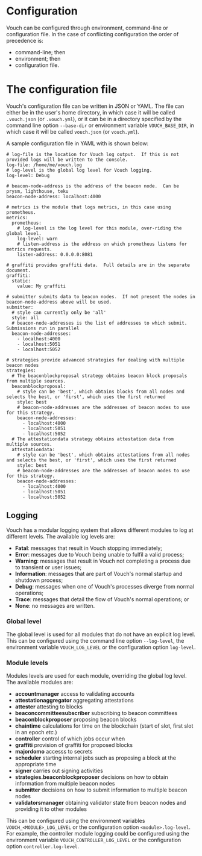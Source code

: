 # Configuration
Vouch can be configured through environment, command-line or configuration file.  In the case of conflicting configuration the order of precedence is:

  - command-line; then
  - environment; then
  - configuration file.

# The configuration file
Vouch's configuration file can be written in JSON or YAML.  The file can either be in the user's home directory, in which case it will be called `.vouch.json` (or `.vouch.yml`), or it can be in a directory specified by the command line option `--base-dir` or environment variable `VOUCH_BASE_DIR`, in which case it will be called `vouch.json` (or `vouch.yml`).

A sample configuration file in YAML with is shown below:

```
# log-file is the location for Vouch log output.  If this is not provided logs will be written to the console.
log-file: /home/me/vouch.log
# log-level is the global log level for Vouch logging.
log-level: Debug

# beacon-node-address is the address of the beacon node.  Can be prysm, lighthouse, teku
beacon-node-address: localhost:4000

# metrics is the module that logs metrics, in this case using prometheus.
metrics:
  prometheus:
    # log-level is the log level for this module, over-riding the global level.
    log-level: warn
    # listen-address is the address on which prometheus listens for metrics requests.
    listen-address: 0.0.0.0:8081

# graffiti provides graffiti data.  Full details are in the separate document.
graffiti:
  static:
    value: My graffiti

# submitter submits data to beacon nodes.  If not present the nodes in beacon-node-address above will be used.
submitter:
  # style can currently only be 'all'
  style: all
  # beacon-node-addresses is the list of addresses to which submit.  Submissions run in parallel
  beacon-node-addresses:
    - localhost:4000
    - localhost:5051
    - localhost:5052

# strategies provide advanced strategies for dealing with multiple beacon nodes
strategies:
  # The beaconblockproposal strategy obtains beacon block proposals from multiple sources.
  beaconblockproposal:
    # style can be 'best', which obtains blocks from all nodes and selects the best, or 'first', which uses the first returned
    style: best
    # beacon-node-addresses are the addresses of beacon nodes to use for this strategy.
    beacon-node-addresses:
      - localhost:4000
      - localhost:5051
      - localhost:5052
  # The attestationdata strategy obtains attestation data from multiple sources.
  attestationdata:
    # style can be 'best', which obtains attestations from all nodes and selects the best, or 'first', which uses the first returned
    style: best
    # beacon-node-addresses are the addresses of beacon nodes to use for this strategy.
    beacon-node-addresses:
      - localhost:4000
      - localhost:5051
      - localhost:5052
```

## Logging
Vouch has a modular logging system that allows different modules to log at different levels.  The available log levels are:

  - **Fatal**: messages that result in Vouch stopping immediately;
  - **Error**: messages due to Vouch being unable to fulfil a valid process;
  - **Warning**: messages that result in Vouch not completing a process due to transient or user issues;
  - **Information**: messages that are part of Vouch's normal startup and shutdown process;
  - **Debug**: messages when one of Vouch's processes diverge from normal operations;
  - **Trace**: messages that detail the flow of Vouch's normal operations; or
  - **None**: no messages are written.

### Global level
The global level is used for all modules that do not have an explicit log level.  This can be configured using the command line option `--log-level`, the environment variable `VOUCH_LOG_LEVEL` or the configuration option `log-level`.

### Module levels
Modules levels are used for each module, overriding the global log level.  The available modules are:

  - **accountmanager** access to validating accounts
  - **attestationaggregator** aggregating attestations
  - **attester** attesting to blocks
  - **beaconcommitteesubscriber** subscribing to beacon committees
  - **beaconblockproposer** proposing beacon blocks
  - **chaintime** calculations for time on the blockchain (start of slot, first slot in an epoch _etc._)
  - **controller** control of which jobs occur when
  - **graffiti** provision of graffiti for proposed blocks
  - **majordomo** accesss to secrets
  - **scheduler** starting internal jobs such as proposing a block at the appropriate time
  - **signer** carries out signing activities
  - **strategies.beaconblockproposer** decisions on how to obtain information from multiple beacon nodes
  - **submitter** decisions on how to submit information to multiple beacon nodes
  - **validatorsmanager** obtaining validator state from beacon nodes and providing it to other modules

This can be configured using the environment variables `VOUCH_<MODULE>_LOG_LEVEL` or the configuration option `<module>.log-level`.  For example, the controller module logging could be configured using the environment variable `VOUCH_CONTROLLER_LOG_LEVEL` or the configuration option `controller.log-level`.
